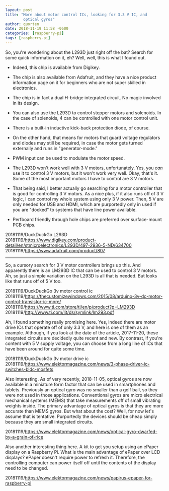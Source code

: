 ```yaml
---
layout: post
title: "More about motor control ICs, looking for 3.3 V IC, and
        optical gyros"
author: quorten
date: 2018-11-19 11:58 -0600
categories: [raspberry-pi]
tags: [raspberry-pi]
---
```


So, you're wondering about the L293D just right off the bat?  Search
for some quick information on it, eh?  Well, well, this is what I
found out.

* Indeed, this chip is available from Digikey.

* The chip is also available from Adafruit, and they have a nice
  product information page on it for beginners who are not super
  skilled in electronics.

* The chip is in fact a dual H-bridge integrated circuit.  No magic
  involved in its design.

* You can also use the L293D to control stepper motors and solenoids.
  In the case of solenoids, 4 can be controlled with one motor control
  unit.

* There is a built-in inductive kick-back protection diode, of course.

* On the other hand, that means for motors that guard voltage
  regulators and diodes may still be required, in case the motor gets
  turned externally and runs in "generator-mode."

* PWM input can be used to modulate the motor speed.

* The L293D won't work well with 3 V motors, unfortunately.  Yes, you
  _can_ use it to control 3 V motors, but it won't work very well.
  Okay, that's it.  Some of the most important motors I have to
  control are 3 V motors.

* That being said, I better actually go searching for a motor
  controller that is good for controlling 3 V motors.  As a nice plus,
  if it also runs off of 3 V logic, I can control my whole system
  using only 3 V power.  Then, 5 V are only needed for USB and HDMI,
  which are purportedly only in used if you are "docked" to systems
  that have line power available.

* Perfboard friendly through hole chips are preferred over
  surface-mount PCB chips.

20181119/DuckDuckGo L293D  
20181119/https://www.digikey.com/product-detail/en/stmicroelectronics/L293D/497-2936-5-ND/634700  
20181119/https://www.adafruit.com/product/807

<!-- more -->

----------

So, a cursory search for 3 V motor controllers brings up this.  And
apparently there is an LM293D IC that can be used to control 3 V
motors.  Ah, so just a simple variation on the L293D is all that is
needed.  But looks like that runs off of 5 V too.

20181119/DuckDuckGo 3v motor control ic  
20181119/https://thecustomizewindows.com/2015/08/arduino-3v-dc-motor-control-transistor-ic-more/  
20181119/https://www.ti.com/store/ti/en/p/product?p=LM293D  
20181119/http://www.ti.com/lit/ds/symlink/lm293.pdf

Ah, I found something really promising here.  Yes, indeed there are
motor drive ICs that operate off of only 3.3 V, and here is one of
them as an example.  Although, if you look at the date of the article,
2017-11-20, these integrated circuits are decidedly quite recent and
new.  By contrast, if you're content with 5 V supply voltage, you can
choose from a long line of ICs that have been around for quite some
time.

20181119/DuckDuckGo 3v motor drive ic  
20181119/https://www.elektormagazine.com/news/3-phase-driver-ic-switches-bldc-mosfets

Also interesting.  As of very recently, 2018-11-05, optical gyros are
now available in a miniature form factor that can be used in
smartphones and tablets.  Previously an optical gyro was no smaller
than a golf ball, so they were not used in those applications.
Conventional gyros are micro electrical mechanical systems (MEMS) that
take measurements off of small vibrating weights inside.  The primary
advantage of optical gyros is that they are more accurate than MEMS
gyros.  But what about the cost?  Well, for now let's assume that is
tentative.  Purportedly the devices should be cheap simply because
they are small integrated circuits.

20181119/https://www.elektormagazine.com/news/optical-gyro-dwarfed-by-a-grain-of-rice

Also another interesting thing here.  A kit to get you setup using an
ePaper display on a Raspberry Pi.  What is the main advantage of
ePaper over LCD displays?  ePaper doesn't require power to refresh it.
Therefore, the controlling computer can power itself off until the
contents of the display need to be changed.

20181119/https://www.elektormagazine.com/news/papirus-epaper-for-raspberry-pi
